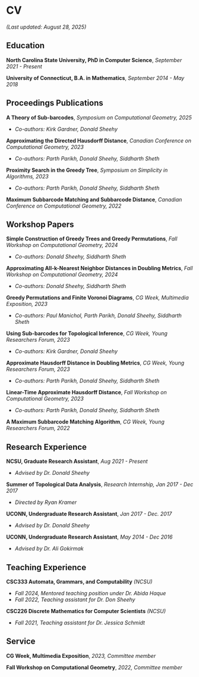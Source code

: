 # CV

_(Last updated: August 28, 2025)_

## Education

**North Carolina State University, PhD in Computer Science**,
_September 2021 - Present_

**University of Connecticut, B.A. in Mathematics**,
_September 2014 - May 2018_

## Proceedings Publications

**A Theory of Sub-barcodes**,
_Symposium on Computational Geometry, 2025_
* _Co-authors: Kirk Gardner, Donald Sheehy_

**Approximating the Directed Hausdorff Distance**,
_Canadian Conference on Computational Geometry, 2023_
* _Co-authors: Parth Parikh, Donald Sheehy, Siddharth Sheth_

**Proximity Search in the Greedy Tree**,
_Symposium on Simplicity in Algorithms, 2023_
* _Co-authors: Parth Parikh, Donald Sheehy, Siddharth Sheth_

**Maximum Subbarcode Matching and Subbarcode Distance**,
_Canadian Conference on Computational Geometry, 2022_

## Workshop Papers

**Simple Construction of Greedy Trees and Greedy Permutations**,
_Fall Workshop on Computational Geometry, 2024_
* _Co-authors: Donald Sheehy, Siddharth Sheth_


**Approximating All-k-Nearest Neighbor Distances in Doubling Metrics**,
_Fall Workshop on Computational Geometry, 2024_
* _Co-authors: Donald Sheehy, Siddharth Sheth_

**Greedy Permutations and Finite Voronoi Diagrams**,
_CG Week, Multimedia Exposition, 2023_
* _Co-authors: Paul Manichol, Parth Parikh, Donald Sheehy, Siddharth Sheth_

**Using Sub-barcodes for Topological Inference**,
_CG Week, Young Researchers Forum, 2023_
* _Co-authors: Kirk Gardner, Donald Sheehy_

**Approximate Hausdorff Distance in Doubling Metrics**,
_CG Week, Young Researchers Forum, 2023_
* _Co-authors: Parth Parikh, Donald Sheehy, Siddharth Sheth_

**Linear-Time Approximate Hausdorff Distance**,
_Fall Workshop on Computational Geometry, 2023_
* _Co-authors: Parth Parikh, Donald Sheehy, Siddharth Sheth_

**A Maximum Subbarcode Matching Algorithm**,
_CG Week, Young Researchers Forum, 2022_

## Research Experience

**NCSU, Graduate Research Assistant**, 
_Aug 2021 - Present_
* _Advised by Dr. Donald Sheehy_

**Summer of Topological Data Analysis**,
_Research Internship, Jan 2017 - Dec 2017_
* _Directed by Ryan Kramer_

**UCONN, Undergraduate Research Assistant**,
_Jan 2017 - Dec. 2017_
* _Advised by Dr. Donald Sheehy_

**UCONN, Undergraduate Research Assistant**, 
_May 2014 - Dec 2016_
* _Advised by Dr. Ali Gokirmak_

## Teaching Experience

**CSC333 Automata, Grammars, and Computability** _(NCSU)_
* _Fall 2024, Mentored teaching position under Dr. Abida Haque_
* _Fall 2022, Teaching assistant for Dr. Don Sheehy_

**CSC226 Discrete Mathematics for Computer Scientists** _(NCSU)_
* _Fall 2021, Teaching assistant for Dr. Jessica Schmidt_

## Service

**CG Week, Multimedia Exposition**,
_2023, Committee member_

**Fall Workshop on Computational Geometry**,
_2022, Committee member_
